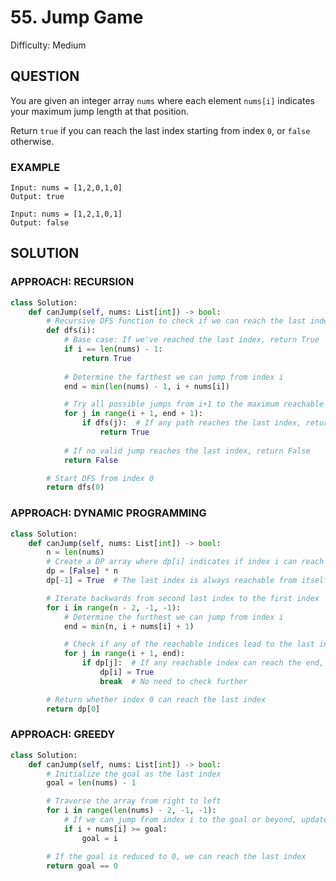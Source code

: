 # 55. Jump Game
Difficulty: Medium

## QUESTION

You are given an integer array `nums` where each element `nums[i]` indicates your maximum jump length at that position.

Return `true` if you can reach the last index starting from index `0`, or `false` otherwise.

### EXAMPLE

```
Input: nums = [1,2,0,1,0]
Output: true
```

```
Input: nums = [1,2,1,0,1]
Output: false
```

## SOLUTION


### APPROACH: RECURSION

```python
class Solution:
    def canJump(self, nums: List[int]) -> bool:
        # Recursive DFS function to check if we can reach the last index
        def dfs(i):
            # Base case: If we've reached the last index, return True
            if i == len(nums) - 1:
                return True
            
            # Determine the farthest we can jump from index i
            end = min(len(nums) - 1, i + nums[i])

            # Try all possible jumps from i+1 to the maximum reachable index
            for j in range(i + 1, end + 1):
                if dfs(j):  # If any path reaches the last index, return True
                    return True
            
            # If no valid jump reaches the last index, return False
            return False

        # Start DFS from index 0
        return dfs(0)
```

### APPROACH: DYNAMIC PROGRAMMING

```python
class Solution:
    def canJump(self, nums: List[int]) -> bool:
        n = len(nums)
        # Create a DP array where dp[i] indicates if index i can reach the last index
        dp = [False] * n
        dp[-1] = True  # The last index is always reachable from itself

        # Iterate backwards from second last index to the first index
        for i in range(n - 2, -1, -1):
            # Determine the furthest we can jump from index i
            end = min(n, i + nums[i] + 1)

            # Check if any of the reachable indices lead to the last index
            for j in range(i + 1, end):
                if dp[j]:  # If any reachable index can reach the end, mark dp[i] as True
                    dp[i] = True
                    break  # No need to check further

        # Return whether index 0 can reach the last index
        return dp[0]
```

### APPROACH: GREEDY

```python
class Solution:
    def canJump(self, nums: List[int]) -> bool:
        # Initialize the goal as the last index
        goal = len(nums) - 1

        # Traverse the array from right to left
        for i in range(len(nums) - 2, -1, -1):
            # If we can jump from index i to the goal or beyond, update the goal
            if i + nums[i] >= goal:
                goal = i

        # If the goal is reduced to 0, we can reach the last index
        return goal == 0
```

